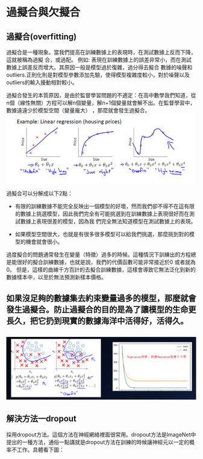 # 過擬合與欠擬合

## 過擬合(overfitting)
過擬合是一種現象。當我們提高在訓練數據上的表現時，在測試數據上反而下降，這就被稱為過擬
合，或過配。
例如:
表現在訓練數據上的誤差非常小，而在測試數據上誤差反而增大。其原因一般是模型過於復雜，過分得去擬合
數據的噪聲和outliers.正則化則是對模型參數添加先驗，使得模型複雜度較小，對於噪聲以及outliers的輸入擾動相對較小。

過擬合發生的本質原因，是由於監督學習問題的不適定：在高中數學我們知道，從n個（線性無關）方程可以解n個變量，解n+1個變量就會解不出。在監督學習中，數據遠遠少於模型空間（變量龐大）
，那麼就會發生過擬合。
![image](https://github.com/rockuass1235/deep-learning/blob/master/images/overfit.png)

過擬合可以分解成以下2點：
* 有限的訓練數據不能完全反映出一個模型的好壞，然而我們卻不得不在這有限的數據上挑選模型，因此我們完全有可能挑選到在訓練數據上表現很好而在測試數據上表現很差的模型，因為我
們完全無法知道模型在測試數據上的表現。

* 如果模型空間很大，也就是有很多很多模型可以給我們挑選，那麼挑到對的模型的機會就會很小。

過度擬合的問題通常發生在變量（特徵）過多的時候。這種情況下訓練出的方程總是能很好的擬合訓練數據，也就是說，我們的代價函數可能非常接近於0 或者就為0。
但是，這樣的曲線千方百計的去擬合訓練數據，這樣會導致它無法泛化到新的數據樣本中，以至於無法預測新樣本價格。

## **如果沒足夠的數據集去約束變量過多的模型，那麼就會發生過擬合。防止過擬合的目的是為了讓模型的生命更長久，把它扔到現實的數據海洋中活得好，活得久。**
![image](https://github.com/rockuass1235/deep-learning/blob/master/images/overfit2.png)
---

## 解決方法一dropout
採用dropout方法。這個方法在神經網絡裡面很常用。dropout方法是ImageNet中提出的一種方法，通俗一點講就是dropout方法在訓練的時候讓神經元以一定的概率不工作。具體看下圖：
